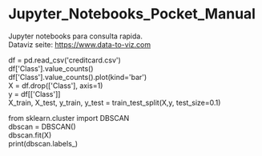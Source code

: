# Jupyter_Notebooks_Pocket_Manual
Jupyter notebooks para consulta rapida.  
Dataviz seite: https://www.data-to-viz.com  

df = pd.read_csv('creditcard.csv')  
df['Class'].value_counts()  
df['Class'].value_counts().plot(kind='bar')  
X = df.drop(['Class'], axis=1)  
y = df[['Class']]  
X_train, X_test, y_train, y_test = train_test_split(X,y, test_size=0.1)  

from sklearn.cluster import DBSCAN  
dbscan = DBSCAN()  
dbscan.fit(X)  
print(dbscan.labels_)  


